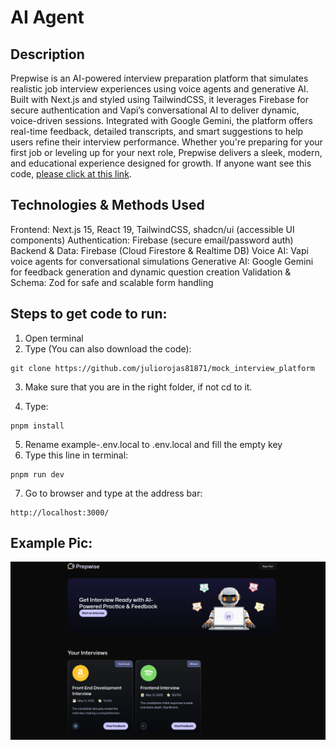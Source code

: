 # AI Agent

## Description

Prepwise is an AI-powered interview preparation platform that simulates realistic job interview experiences using voice agents and generative AI. Built with Next.js and styled using TailwindCSS, it leverages Firebase for secure authentication and Vapi’s conversational AI to deliver dynamic, voice-driven sessions. Integrated with Google Gemini, the platform offers real-time feedback, detailed transcripts, and smart suggestions to help users refine their interview performance. Whether you're preparing for your first job or leveling up for your next role, Prepwise delivers a sleek, modern, and educational experience designed for growth.
If anyone want see this code, [please click at this link](https://mock-interview-platform-rho.vercel.app/sign-in).

## Technologies & Methods Used

Frontend: Next.js 15, React 19, TailwindCSS, shadcn/ui (accessible UI components)
Authentication: Firebase (secure email/password auth)
Backend & Data: Firebase (Cloud Firestore & Realtime DB)
Voice AI: Vapi voice agents for conversational simulations
Generative AI: Google Gemini for feedback generation and dynamic question creation
Validation & Schema: Zod for safe and scalable form handling

## Steps to get code to run:
1. Open terminal
2. Type (You can also download the code):
```
git clone https://github.com/juliorojas81871/mock_interview_platform
```

3. Make sure that you are in the right folder, if not cd to it.

4. Type:
```
pnpm install
```
5. Rename example-.env.local to .env.local and fill the empty key
6. Type this line in terminal:
```
pnpm run dev
```
7. Go to browser and type at the address bar:
```
http://localhost:3000/
```

## Example Pic:
![Notes Example Pic](https://github.com/juliorojas81871/mock_interview_platform/blob/main/public/main.png)
